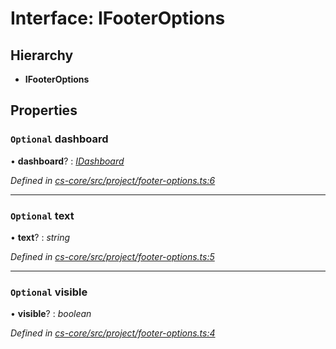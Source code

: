 # Interface: IFooterOptions

## Hierarchy

* **IFooterOptions**

## Properties

### `Optional` dashboard

• **dashboard**? : *[IDashboard](_cs_core_src_dashboard_dashboard_.idashboard.md)*

*Defined in [cs-core/src/project/footer-options.ts:6](https://github.com/RichardHovenkamp/csnext/blob/40018c3a/packages/cs-core/src/project/footer-options.ts#L6)*

___

### `Optional` text

• **text**? : *string*

*Defined in [cs-core/src/project/footer-options.ts:5](https://github.com/RichardHovenkamp/csnext/blob/40018c3a/packages/cs-core/src/project/footer-options.ts#L5)*

___

### `Optional` visible

• **visible**? : *boolean*

*Defined in [cs-core/src/project/footer-options.ts:4](https://github.com/RichardHovenkamp/csnext/blob/40018c3a/packages/cs-core/src/project/footer-options.ts#L4)*
